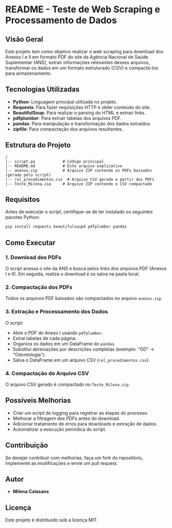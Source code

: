 # README - Teste de Web Scraping e Processamento de Dados

## Visão Geral
Este projeto tem como objetivo realizar o web scraping para download dos Anexos I e II em formato PDF do site da Agência Nacional de Saúde Suplementar (ANS), extrair informações relevantes desses arquivos, transformar os dados em um formato estruturado (CSV) e compactá-los para armazenamento.

## Tecnologias Utilizadas
- **Python**: Linguagem principal utilizada no projeto.
- **Requests**: Para fazer requisições HTTP e obter conteúdo do site.
- **BeautifulSoup**: Para realizar o parsing do HTML e extrair links.
- **pdfplumber**: Para extrair tabelas dos arquivos PDF.
- **pandas**: Para manipulação e transformação dos dados extraídos.
- **zipfile**: Para compactação dos arquivos resultantes.

## Estrutura do Projeto
```
/
|-- script.py            # Código principal
|-- README.md            # Este arquivo explicativo
|-- anexos.zip           # Arquivo ZIP contendo os PDFs baixados (gerado pelo script)
|-- rol_procedimentos.csv  # Arquivo CSV gerado a partir dos PDFs
|-- Teste_Milena.zip     # Arquivo ZIP contendo o CSV compactado
```

## Requisitos
Antes de executar o script, certifique-se de ter instalado os seguintes pacotes Python:
```sh
pip install requests beautifulsoup4 pdfplumber pandas
```

## Como Executar

### 1. Download dos PDFs
O script acessa o site da ANS e busca pelos links dos arquivos PDF (Anexos I e II). Em seguida, realiza o download e os salva na pasta local.

### 2. Compactação dos PDFs
Todos os arquivos PDF baixados são compactados no arquivo `anexos.zip`.

### 3. Extração e Processamento dos Dados
O script:
- Abre o PDF do Anexo I usando `pdfplumber`.
- Extrai tabelas de cada página.
- Organiza os dados em um DataFrame do `pandas`.
- Substitui abreviações por descrições completas (exemplo: "OD" -> "Odontologia").
- Salva o DataFrame em um arquivo CSV (`rol_procedimentos.csv`).

### 4. Compactação do Arquivo CSV
O arquivo CSV gerado é compactado no `Teste_Milena.zip`.

## Possíveis Melhorias
- Criar um script de logging para registrar as etapas do processo.
- Melhorar a filtragem dos PDFs antes do download.
- Adicionar tratamento de erros para downloads e extração de dados.
- Automatizar a execução periódica do script.

## Contribuição
Se desejar contribuir com melhorias, faça um fork do repositório, implemente as modificações e envie um pull request.

## Autor
- **Milena Calasans**

## Licença
Este projeto é distribuído sob a licença MIT.

